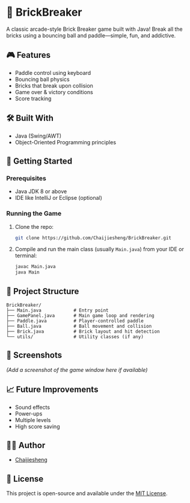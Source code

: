 
# 🧱 BrickBreaker

A classic arcade-style Brick Breaker game built with Java! Break all the bricks using a bouncing ball and paddle—simple, fun, and addictive.

## 🎮 Features

- Paddle control using keyboard
- Bouncing ball physics
- Bricks that break upon collision
- Game over & victory conditions
- Score tracking

## 🛠️ Built With

- Java (Swing/AWT)
- Object-Oriented Programming principles

## 🚀 Getting Started

### Prerequisites

- Java JDK 8 or above
- IDE like IntelliJ or Eclipse (optional)

### Running the Game

1. Clone the repo:
   ```bash
   git clone https://github.com/Chaijiesheng/BrickBreaker.git
   ```
2. Compile and run the main class (usually `Main.java`) from your IDE or terminal:
   ```bash
   javac Main.java
   java Main
   ```

## 📂 Project Structure

```
BrickBreaker/
├── Main.java            # Entry point
├── GamePanel.java       # Main game loop and rendering
├── Paddle.java          # Player-controlled paddle
├── Ball.java            # Ball movement and collision
├── Brick.java           # Brick layout and hit detection
└── utils/               # Utility classes (if any)
```

## 📸 Screenshots

*(Add a screenshot of the game window here if available)*

## 📈 Future Improvements

- Sound effects
- Power-ups
- Multiple levels
- High score saving

## 🧑‍💻 Author

- [Chaijiesheng](https://github.com/Chaijiesheng)

## 📄 License

This project is open-source and available under the [MIT License](LICENSE).
